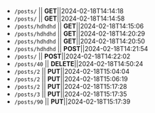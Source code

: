 - `/posts/` || **GET**||2024-02-18T14:14:18
- `/posts/` || **GET**||2024-02-18T14:14:58
- `/posts/hdhdhd` || **GET**||2024-02-18T14:15:06
- `/posts/hdhdhd` || **GET**||2024-02-18T14:20:29
- `/posts/hdhdhd` || **GET**||2024-02-18T14:20:50
- `/posts/hdhdhd` || **POST**||2024-02-18T14:21:54
- `/posts/` || **POST**||2024-02-18T14:22:02
- `/posts/40` || **DELETE**||2024-02-18T14:50:24
- `/posts/2` || **PUT**||2024-02-18T15:04:04
- `/posts/2` || **PUT**||2024-02-18T15:06:19
- `/posts/2` || **PUT**||2024-02-18T15:17:28
- `/posts/3` || **PUT**||2024-02-18T15:17:35
- `/posts/90` || **PUT**||2024-02-18T15:17:39
